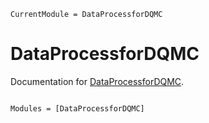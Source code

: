 ```@meta
CurrentModule = DataProcessforDQMC
```

# DataProcessforDQMC

Documentation for [DataProcessforDQMC](https://github.com/wangfh5/DataProcessforDQMC.jl).

```@index
```

```@autodocs
Modules = [DataProcessforDQMC]
```
